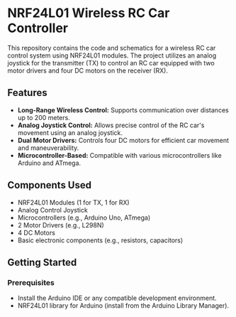 # NRF24L01 Wireless RC Car Controller

This repository contains the code and schematics for a wireless RC car control system using NRF24L01 modules. The project utilizes an analog joystick for the transmitter (TX) to control an RC car equipped with two motor drivers and four DC motors on the receiver (RX).

## Features
- **Long-Range Wireless Control:** Supports communication over distances up to 200 meters.
- **Analog Joystick Control:** Allows precise control of the RC car's movement using an analog joystick.
- **Dual Motor Drivers:** Controls four DC motors for efficient car movement and maneuverability.
- **Microcontroller-Based:** Compatible with various microcontrollers like Arduino and ATmega.

## Components Used
- NRF24L01 Modules (1 for TX, 1 for RX)
- Analog Control Joystick
- Microcontrollers (e.g., Arduino Uno, ATmega)
- 2 Motor Drivers (e.g., L298N)
- 4 DC Motors
- Basic electronic components (e.g., resistors, capacitors)

## Getting Started

### Prerequisites
- Install the Arduino IDE or any compatible development environment.
- NRF24L01 library for Arduino (install from the Arduino Library Manager).

